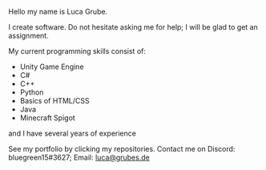 Hello my name is Luca Grube.

I create software. Do not hesitate asking me for help; I will be glad to get an assignment.

My current programming skills consist of:
- Unity Game Engine
- C#
- C++
- Python
- Basics of HTML/CSS
- Java
- Minecraft Spigot

and I have several years of experience

See my portfolio by clicking my repositories. 
Contact me on Discord: bluegreen15#3627; Email: luca@grubes.de

